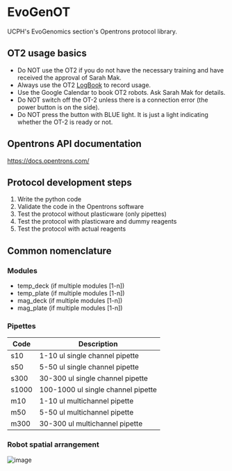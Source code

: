 # EvoGenOT
UCPH's EvoGenomics section's Opentrons protocol library.

## OT2 usage basics

* Do NOT use the OT2 if you do not have the necessary training and have received the approval of Sarah Mak.
* Always use the OT2 [LogBook](https://goo.gl/forms/fcw7m5c86HYXqvbx1) to record usage.
* Use the Google Calendar to book OT2 robots. Ask Sarah Mak for details.
* Do NOT switch off the OT-2 unless there is a connection error (the power button is on the side).
* Do NOT press the button with BLUE light. It is just a light indicating whether the OT-2 is ready or not.

## Opentrons API documentation

https://docs.opentrons.com/

## Protocol development steps

1. Write the python code
2. Validate the code in the Opentrons software
3. Test the protocol without plasticware (only pipettes)
4. Test the protocol with plasticware and dummy reagents
5. Test the protocol with actual reagents

## Common nomenclature

### Modules
* temp_deck (if multiple modules [1-n]) 
* temp_plate  (if multiple modules [1-n]) 
* mag_deck  (if multiple modules [1-n]) 
* mag_plate (if multiple modules [1-n]) 

### Pipettes
Code | Description 
------------ | -------------
s10 | 1-10 ul single channel pipette
s50 | 5-50 ul single channel pipette
s300 | 30-300 ul single channel pipette
s1000 | 100-1000 ul single channel pipette
m10 | 1-10 ul multichannel pipette
m50 | 5-50 ul multichannel pipette
m300 | 30-300 ul multichannel pipette

### Robot spatial arrangement
![image](https://github.com/anttonalberdi/EvoGenOT/blob/master/images/DeckMapEmpty.png)
